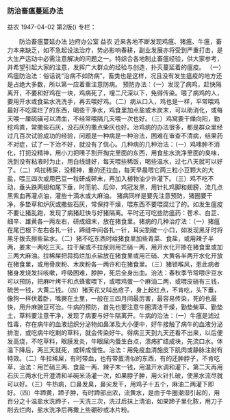 ### 防治畜瘟蔓延办法
益农
1947-04-02
第2版()
专栏：

　　防治畜瘟蔓延办法
    边府办公室  益农
    近来各地不断发现鸡瘟、猪瘟、牛瘟，畜力本来缺乏，如不急起设法治疗，势必影响春耕，副业发展亦将受到严重打击，是大生产运动中必需注意解决的问题之一。特综合各地制止畜瘟经验，供大家参考，并希望引起大家的注意，发挥广大群众的经验与创造，扑灭蔓延着的瘟疫。
    （一）鸡瘟防治法：俗话说“治病不如防病”，畜类也是这样，况且没有发生瘟疫的地方还是占绝大多数，所以第一应着重注意防病。
    预防办法：（一）发现了病鸡，赶快隔离开，不要和好鸡在一块，鸡病死了，埋二尺深以下，免得传染。喂了病鸡的人，要用开水或食盐水洗洗手，再去喂好鸡。（二）病从口入，鸡也是一样，平常喂鸡最好不吃腐烂了的东西，喝些干净水，鸡食里加点盐或木炭末，可以助消化，或每天喂一厘硫磺可以清血，不经常喂隔几天喂一次也好。（三）鸡窝要干燥向阳，勤挖鸡粪，常撒些石灰，没石灰的撒点柴灰也好。治鸡病的办法很多，都是群众里经过几百次试验成功的经验，问题是一种病是一种治法，困难在审查不清病，结果药不对症，试了一下治不好，就没有了信心。几种病的几种治法：（一）鸡嗉肿不消化，打扼没精神，用小刀把嗉子割开掏完里面的东西，用食盐水洗净里面的臭味，洗到没有粘液时为止，用白线缝好，每天喂些稀饭，喝些温水，过七八天就可以好了。（二）鸡拉稀屎，没精神，重的还拉血，每天早晨喂它两三粒小豆颗大的大盐，喂三四次或用巴豆一粒研成碎末，再加入植物油少许灌下。（三）鸡不吃不动，垂头跌两翅和尾下垂，时而前、后仰，鸡冠发黑，用针扎鸡脚和翅膀，流几点黑紫血再灌点油，灌些十滴水或大麻油。
      猪病同样是要先注意预防，猪圈要干净，多垫草和炉灰或撒些石灰，常保持干燥，喂东西不要喂腐烂了的。如发生瘟疫不要让猪乱跑，发现了病猪赶快与好猪隔离。平时还可吃些防瘟药：苍术、白芷、细辛、雄黄各一两左右，研成细末，放在猪食里。猪病的几种治疗法：（一）猪瘟在尾巴根下左右各扎一针，蹄缝中间各扎一针，耳尖割破一小口，如发现黑牙时将黑牙拨去擦些盐水。（二）猪不吃东西时给猪食里加些青菜、食盐，或用辣子半两，姜末一两吃三天。拉干屎或不拉尿则用芒硝一两，用开水化开掺在猪食里或加三两大麻油。拉稀屎把蒜捣烂加点盐放在猪食里或用芒硝、大黄各半两开水化开放在猪食里，或用骨炭粉、木炭粉各一两许和在猪食里。（三）猪锁喉风，患此病者猪身发烧发抖咳嗽，呼吸困难，脖肿，死后全身出血。治法：春秋季节常喂＠豆水可以预防，把麻叶烤干和点蜂蜜喂下，或喂鸡蛋一个麻油二两，或喂皮硝有三钱，硫苦一钱，大黄二钱。（四）猪天花又叫出痘子，身上起红点，不肯吃，头下垂，像狗一样伏着卧，嘴撅在土里，一般在三四月间最厉害，最容易传染，死的也最快，用升麻豌豆可治。牛病的预防，首先也要注意牛圈清洁干燥，勤垫柴草、勤垫土，草料要注意干净，发现了病要与好牛隔离开。牛病的治法：（一）牛瘟是滤过性毒，存在病牛的血液组织分泌物如鼻涕及大小便中，好牛接触了病牛的血液分泌排泄，或吃病牛吃剩的草料，就会传染好牛。得病三天到九天还看不出来，以后便发高烧，不吃草料，眼膜发炎，牛眼屎内蜃生白点，溃疡扩结成块，先流口水。体温下降后，两三天就死，或转成慢性。治法：用免疫血清施皮下肌肉或静脉注射有特效。（二）牛拉稀屎，有时带血，也有带蛋清似的东西，有的还肿脖子，不肯吃草，治法：用芒硝三两、食盐一两、辣子末一钱，用温开水调和灌下。第二天再用石灰三两水化开澄清和半碗米汤灌一次，如果脖子肿，用火针扎破，使黑水流尽就可以好。（三）牛热病，口鼻发臭，鼻尖发干，用鸡子十五个，麻油二两灌下即好。（四）牛蹄黄，蹄子肿，有时蹄部出浓，流黄水，是由于牛圈潮湿引起的，用百分之十温盐水洗蹄子，一天洗三次，洗过后抹上清油，如果蹄子里化脓，用刀子削去烂肉，盐水洗净后再撒上些硼砂或冰片粉。
